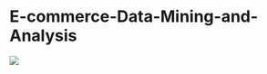 # E-commerce-Data-Mining-and-Analysis
![](https://www.fasthosts.co.uk/blog/content/images/2020/03/data-mining-large2_03_03_2020.jpg)
